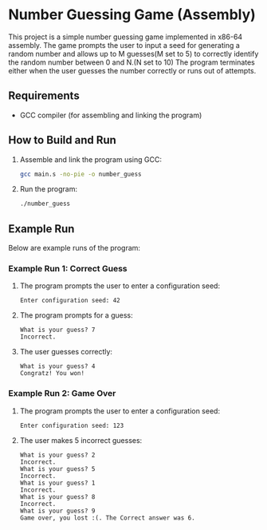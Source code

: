 # Number Guessing Game (Assembly)

This project is a simple number guessing game implemented in x86-64 assembly. The game prompts the user to input a seed for generating a random number and allows up to M guesses(M set to 5) to correctly identify the random number between 0 and N.(N set to 10) The program terminates either when the user guesses the number correctly or runs out of attempts.

## Requirements
- GCC compiler (for assembling and linking the program)

## How to Build and Run
1. Assemble and link the program using GCC:
   ```bash
   gcc main.s -no-pie -o number_guess
   ```
2. Run the program:
   ```bash
   ./number_guess
   ```

## Example Run
Below are example runs of the program:

### Example Run 1: Correct Guess
1. The program prompts the user to enter a configuration seed:
   ```
   Enter configuration seed: 42
   ```
2. The program prompts for a guess:
   ```
   What is your guess? 7
   Incorrect.
   ```

3. The user guesses correctly:
   ```
   What is your guess? 4
   Congratz! You won!
   ```

### Example Run 2: Game Over
1. The program prompts the user to enter a configuration seed:
   ```
   Enter configuration seed: 123
   ```
2. The user makes 5 incorrect guesses:
   ```
   What is your guess? 2
   Incorrect.
   What is your guess? 5
   Incorrect.
   What is your guess? 1
   Incorrect.
   What is your guess? 8
   Incorrect.
   What is your guess? 9
   Game over, you lost :(. The Correct answer was 6.
   ```